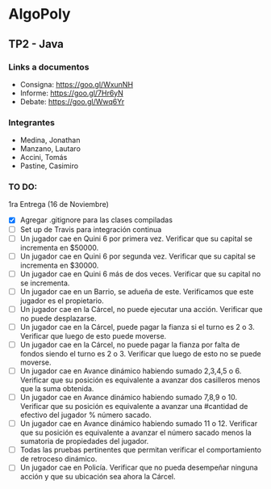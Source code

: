 # AlgoPoly

## TP2 - Java

### Links a documentos
+ Consigna: https://goo.gl/WxunNH
+ Informe: https://goo.gl/7Hr6yN
+ Debate: https://goo.gl/Wwq6Yr

### Integrantes

+ Medina, Jonathan
+ Manzano, Lautaro
+ Accini, Tomás
+ Pastine, Casimiro

### TO DO:
1ra Entrega (16 de Noviembre)
- [X] Agregar .gitignore para las clases compiladas
- [ ] Set up de Travis para integración continua
- [ ] Un jugador cae en Quini 6 por primera vez. Verificar que su capital se incrementa en $50000. 
- [ ] Un jugador cae en Quini 6 por segunda vez. Verificar que su capital se incrementa en $30000.
- [ ] Un jugador cae en Quini 6 más de dos veces. Verificar que su capital no se incrementa.
- [ ] Un jugador cae en un Barrio, se adueña de este. Verificamos que este jugador es el propietario.
- [ ] Un jugador cae en la Cárcel, no puede ejecutar una acción. Verificar que no puede desplazarse.
- [ ] Un jugador cae en la Cárcel, puede pagar la fianza si el turno es 2 o 3. Verificar que luego de esto puede moverse.
- [ ] Un jugador cae en la Cárcel, no puede pagar la fianza por falta de fondos siendo el turno es 2 o 3. Verificar que luego de esto no se puede moverse.
- [ ] Un jugador cae en Avance dinámico habiendo sumado 2,3,4,5 o 6. Verificar que su posición es equivalente a avanzar dos casilleros menos que la suma obtenida.
- [ ] Un jugador cae en Avance dinámico habiendo sumado 7,8,9 o 10. Verificar que su posición es equivalente a avanzar una #cantidad de efectivo del jugador % número sacado. 
- [ ] Un jugador cae en Avance dinámico habiendo sumado 11 o 12. Verificar que su posición es equivalente a avanzar el número sacado menos la sumatoria de propiedades del jugador. 
- [ ] Todas las pruebas pertinentes que permitan verificar el comportamiento de retroceso dinámico.
- [ ] Un jugador cae en Policía. Verificar que no pueda desempeñar ninguna acción y que su ubicación sea ahora la Cárcel.

